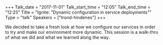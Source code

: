+++
Talk_date = "2017-11-01"
Talk_start_time = "12:05"
Talk_end_time = "12:25"
Title = "Ignite: \"Dynamic configuration in service deployments\""
Type = "talk"
Speakers = ["trond-hindenes"]
+++

We decided to take a fresh look at how we configure our services in order to try and make our environment more dynamic. This session is a walk-thru of what we did and what we learned along the way.
